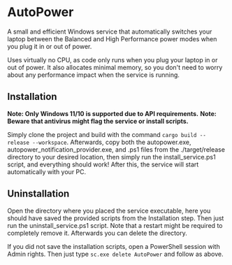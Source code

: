 # AutoPower

A small and efficient Windows service that automatically switches your laptop between the Balanced and High Performance power modes when you plug it in or out of power.

Uses virtually no CPU, as code only runs when you plug your laptop in or out of power. It also allocates minimal memory, so you don't need to worry about any performance impact when the service is running.

## Installation

**Note: Only Windows 11/10 is supported due to API requirements.**
**Note: Beware that antivirus might flag the service or install scripts.**

Simply clone the project and build with the command `cargo build --release --workspace`.
Afterwards, copy both the autopower.exe, autopower_notification_provider.exe, and .ps1 files from the ./target/release directory to your desired location, then simply run the install_service.ps1 script, and everything should work!
After this, the service will start automatically with your PC.

## Uninstallation

Open the directory where you placed the service executable, here you should have saved the provided scripts from the Installation step.
Then just run the uninstall_service.ps1 script. Note that a restart might be required to completely remove it.
Afterwards you can delete the directory.

If you did not save the installation scripts, open a PowerShell session with Admin rights. Then just type `sc.exe delete AutoPower` and follow as above.
